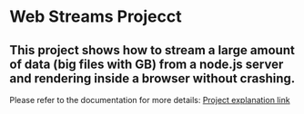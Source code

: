 # Web Streams Projecct

## This project shows how to stream a large amount of data (big files with GB) from a node.js server and rendering inside a browser without crashing.

Please refer to the documentation for more details:
[Project explanation link](https://ultimate.codes/blog/web-streams-for-rendering-large-ammount-of-data-on-the-browser-without-crashing)
